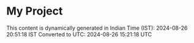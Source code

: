 # My Project

This content is dynamically generated in Indian Time (IST): 2024-08-26 20:51:18 IST
Converted to UTC: 2024-08-26 15:21:18 UTC
